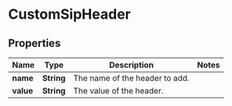 

# CustomSipHeader

## Properties

Name | Type | Description | Notes
------------ | ------------- | ------------- | -------------
**name** | **String** | The name of the header to add. | 
**value** | **String** | The value of the header. | 



